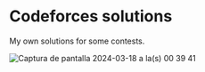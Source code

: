 # Codeforces solutions

My own solutions for some contests.

![Captura de pantalla 2024-03-18 a la(s) 00 39 41](https://github.com/Gabrieleeh32159/Entrenamiento_CPC/assets/85197211/5da1a3af-2800-4667-9402-f2492c26b935)
